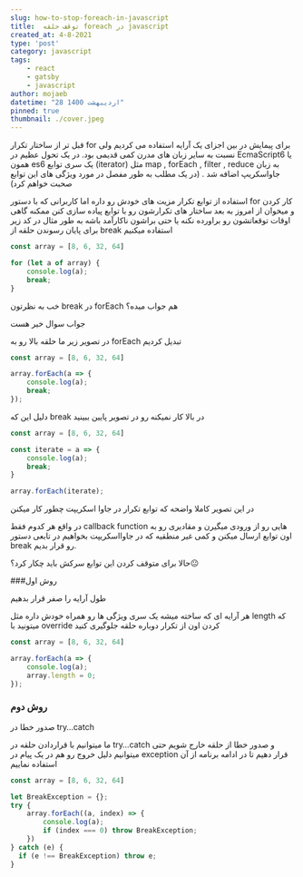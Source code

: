 ```yaml
---
slug: how-to-stop-foreach-in-javascript
title:  توقف حلقه foreach در javascript
created_at: 4-8-2021
type: 'post'
category: javascript
tags: 
    - react
    - gatsby
    - javascript
author: mojaeb
datetime: "28 اردیبهشت 1400"
pinned: true
thumbnail: ./cover.jpeg
---
```


قبل تر از ساختار تکرار for برای پیمایش در بین اجزای یک آرایه استفاده می کردیم ولی نسبت به سایر زبان های مدرن کمی قدیمی بود. در یک تحول عظیم در EcmaScript6 یا همون es6 یک سری توابع (iterator) مثل map , forEach , filter , reduce به زبان جاواسکریپ اضافه شد . (در یک مطلب به طور مفصل در مورد ویژگی های این توابع صحبت خواهم کرد)

استفاده از توابع تکرار مزیت های خودش رو داره اما کاربرانی که با دستور for کار کردن و میخوان از امروز به بعد ساختار های تکرارشون رو با توابع پیاده سازی کنن ممکنه گاهی اوقات توقعاتشون رو براورده نکنه یا حتی براشون ناکارآمد باشه به طور مثال در کد زیر برای پایان رسوندن حلقه از break استفاده میکنیم

```javascript
const array = [8, 6, 32, 64]

for (let a of array) {
    console.log(a);
    break;
}
```

خب به نظرتون break در forEach هم جواب میده؟

جواب سوال خیر هست

در تصویر زیر ما حلقه بالا رو به forEach تبدیل کردیم

```javascript
const array = [8, 6, 32, 64]

array.forEach(a => {
    console.log(a);
    break;
});
```

دلیل این که break در بالا کار نمیکنه رو در تصویر پایین ببینید

```javascript
const array = [8, 6, 32, 64]

const iterate = a => {
    console.log(a);
    break;
}

array.forEach(iterate);
```
در این تصویر کاملا واضحه که توابع تکرار در جاوا اسکریپت چطور کار میکنن

در واقع هر کدوم فقط callback function هایی رو از ورودی میگیرن و مقادیری رو به اون توابع ارسال میکنن و کمی غیر منطقیه که در جاوااسکریپت بخواهیم در تابعی دستور break رو قرار بدیم.

حالا برای متوقف کردن این توابع سرکش باید چکار کرد؟😐

###روش اول 


طول آرایه را صفر قرار بدهیم

هر آرایه ای که ساخته میشه یک سری ویژگی ها رو همراه خودش داره مثل length که میتونید با override کردن اون از تکرار دوباره حلقه جلوگیری کنید

```javascript
const array = [8, 6, 32, 64]

array.forEach(a => {
    console.log(a);
    array.length = 0;
});
```

### روش دوم

صدور خطا در try…catch

ما میتوانیم با قراردادن حلقه در try…catch و صدور خطا از حلقه خارج شویم حتی میتوانیم دلیل خروج رو هم در یک پیام در exception قرار دهیم تا در ادامه برنامه از آن استفاده نماییم

```javascript
const array = [8, 6, 32, 64]

let BreakException = {};
try {
    array.forEach((a, index) => {
        console.log(a);
        if (index === 0) throw BreakException;
    })
} catch (e) {
  if (e !== BreakException) throw e;
}
```